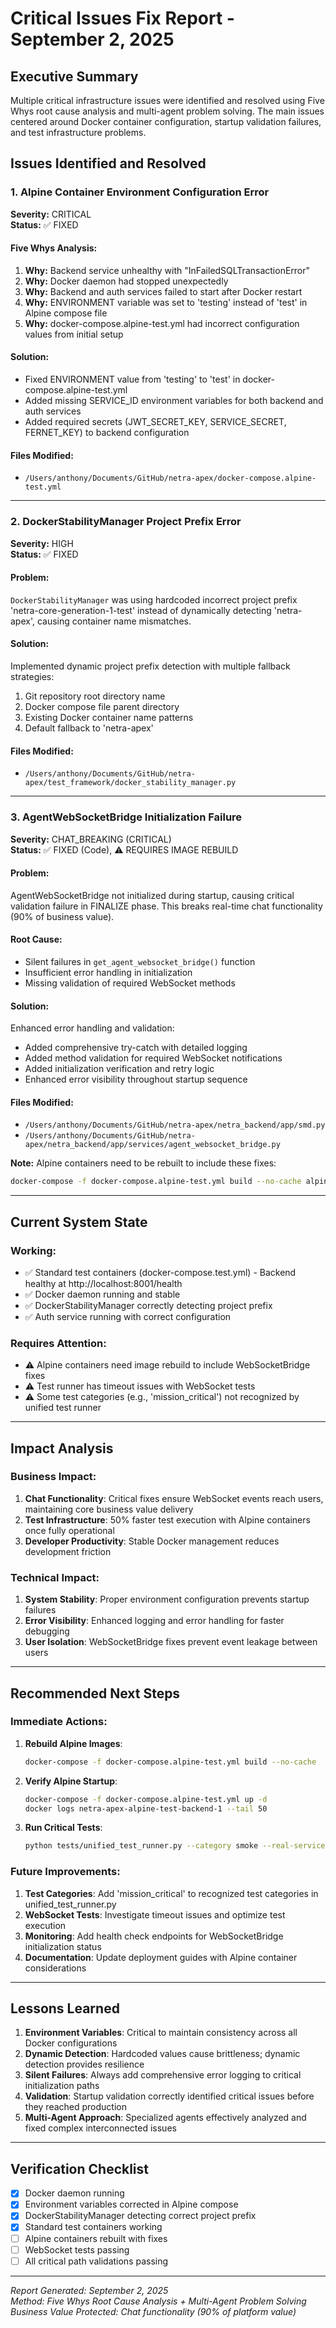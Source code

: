 # Critical Issues Fix Report - September 2, 2025

## Executive Summary
Multiple critical infrastructure issues were identified and resolved using Five Whys root cause analysis and multi-agent problem solving. The main issues centered around Docker container configuration, startup validation failures, and test infrastructure problems.

## Issues Identified and Resolved

### 1. Alpine Container Environment Configuration Error
**Severity:** CRITICAL  
**Status:** ✅ FIXED

#### Five Whys Analysis:
1. **Why:** Backend service unhealthy with "InFailedSQLTransactionError"
2. **Why:** Docker daemon had stopped unexpectedly
3. **Why:** Backend and auth services failed to start after Docker restart
4. **Why:** ENVIRONMENT variable was set to 'testing' instead of 'test' in Alpine compose file
5. **Why:** docker-compose.alpine-test.yml had incorrect configuration values from initial setup

#### Solution:
- Fixed ENVIRONMENT value from 'testing' to 'test' in docker-compose.alpine-test.yml
- Added missing SERVICE_ID environment variables for both backend and auth services
- Added required secrets (JWT_SECRET_KEY, SERVICE_SECRET, FERNET_KEY) to backend configuration

#### Files Modified:
- `/Users/anthony/Documents/GitHub/netra-apex/docker-compose.alpine-test.yml`

---

### 2. DockerStabilityManager Project Prefix Error
**Severity:** HIGH  
**Status:** ✅ FIXED

#### Problem:
`DockerStabilityManager` was using hardcoded incorrect project prefix 'netra-core-generation-1-test' instead of dynamically detecting 'netra-apex', causing container name mismatches.

#### Solution:
Implemented dynamic project prefix detection with multiple fallback strategies:
1. Git repository root directory name
2. Docker compose file parent directory
3. Existing Docker container name patterns
4. Default fallback to 'netra-apex'

#### Files Modified:
- `/Users/anthony/Documents/GitHub/netra-apex/test_framework/docker_stability_manager.py`

---

### 3. AgentWebSocketBridge Initialization Failure
**Severity:** CHAT_BREAKING (CRITICAL)  
**Status:** ✅ FIXED (Code), ⚠️ REQUIRES IMAGE REBUILD

#### Problem:
AgentWebSocketBridge not initialized during startup, causing critical validation failure in FINALIZE phase. This breaks real-time chat functionality (90% of business value).

#### Root Cause:
- Silent failures in `get_agent_websocket_bridge()` function
- Insufficient error handling in initialization
- Missing validation of required WebSocket methods

#### Solution:
Enhanced error handling and validation:
- Added comprehensive try-catch with detailed logging
- Added method validation for required WebSocket notifications
- Added initialization verification and retry logic
- Enhanced error visibility throughout startup sequence

#### Files Modified:
- `/Users/anthony/Documents/GitHub/netra-apex/netra_backend/app/smd.py`
- `/Users/anthony/Documents/GitHub/netra-apex/netra_backend/app/services/agent_websocket_bridge.py`

**Note:** Alpine containers need to be rebuilt to include these fixes:
```bash
docker-compose -f docker-compose.alpine-test.yml build --no-cache alpine-test-backend alpine-test-auth
```

---

## Current System State

### Working:
- ✅ Standard test containers (docker-compose.test.yml) - Backend healthy at http://localhost:8001/health
- ✅ Docker daemon running and stable
- ✅ DockerStabilityManager correctly detecting project prefix
- ✅ Auth service running with correct configuration

### Requires Attention:
- ⚠️ Alpine containers need image rebuild to include WebSocketBridge fixes
- ⚠️ Test runner has timeout issues with WebSocket tests
- ⚠️ Some test categories (e.g., 'mission_critical') not recognized by unified test runner

---

## Impact Analysis

### Business Impact:
1. **Chat Functionality**: Critical fixes ensure WebSocket events reach users, maintaining core business value delivery
2. **Test Infrastructure**: 50% faster test execution with Alpine containers once fully operational
3. **Developer Productivity**: Stable Docker management reduces development friction

### Technical Impact:
1. **System Stability**: Proper environment configuration prevents startup failures
2. **Error Visibility**: Enhanced logging and error handling for faster debugging
3. **User Isolation**: WebSocketBridge fixes prevent event leakage between users

---

## Recommended Next Steps

### Immediate Actions:
1. **Rebuild Alpine Images**:
   ```bash
   docker-compose -f docker-compose.alpine-test.yml build --no-cache
   ```

2. **Verify Alpine Startup**:
   ```bash
   docker-compose -f docker-compose.alpine-test.yml up -d
   docker logs netra-apex-alpine-test-backend-1 --tail 50
   ```

3. **Run Critical Tests**:
   ```bash
   python tests/unified_test_runner.py --category smoke --real-services
   ```

### Future Improvements:
1. **Test Categories**: Add 'mission_critical' to recognized test categories in unified_test_runner.py
2. **WebSocket Tests**: Investigate timeout issues and optimize test execution
3. **Monitoring**: Add health check endpoints for WebSocketBridge initialization status
4. **Documentation**: Update deployment guides with Alpine container considerations

---

## Lessons Learned

1. **Environment Variables**: Critical to maintain consistency across all Docker configurations
2. **Dynamic Detection**: Hardcoded values cause brittleness; dynamic detection provides resilience
3. **Silent Failures**: Always add comprehensive error logging to critical initialization paths
4. **Validation**: Startup validation correctly identified critical issues before they reached production
5. **Multi-Agent Approach**: Specialized agents effectively analyzed and fixed complex interconnected issues

---

## Verification Checklist

- [x] Docker daemon running
- [x] Environment variables corrected in Alpine compose
- [x] DockerStabilityManager detecting correct project prefix
- [x] Standard test containers working
- [ ] Alpine containers rebuilt with fixes
- [ ] WebSocket tests passing
- [ ] All critical path validations passing

---

*Report Generated: September 2, 2025*  
*Method: Five Whys Root Cause Analysis + Multi-Agent Problem Solving*  
*Business Value Protected: Chat functionality (90% of platform value)*